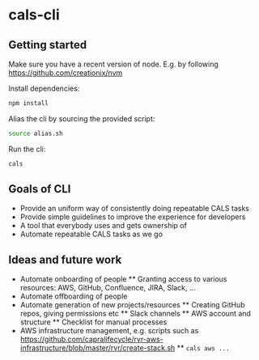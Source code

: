 # cals-cli

## Getting started

Make sure you have a recent version of node. E.g. by following
https://github.com/creationix/nvm

Install dependencies:

```bash
npm install
```

Alias the cli by sourcing the provided script:

```bash
source alias.sh
```

Run the cli:

```bash
cals
```

## Goals of CLI

* Provide an uniform way of consistently doing repeatable CALS tasks
* Provide simple guidelines to improve the experience for developers
* A tool that everybody uses and gets ownership of
* Automate repeatable CALS tasks as we go

## Ideas and future work

* Automate onboarding of people
** Granting access to various resources: AWS, GitHub, Confluence, JIRA, Slack, ...
* Automate offboarding of people
* Automate generation of new projects/resources
** Creating GitHub repos, giving permissions etc
** Slack channels
** AWS account and structure
** Checklist for manual processes
* AWS infrastructure management, e.g. scripts such as https://github.com/capralifecycle/rvr-aws-infrastructure/blob/master/rvr/create-stack.sh
** `cals aws ...`
